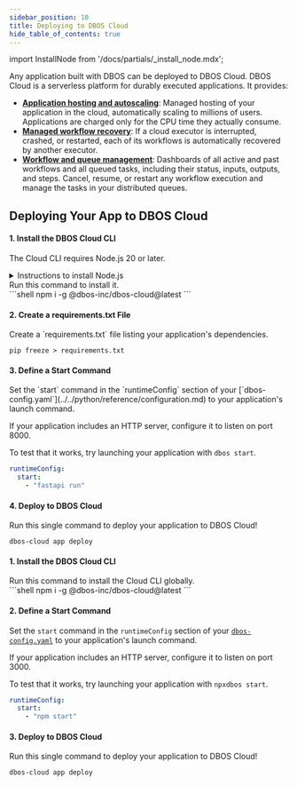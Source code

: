 ```yaml
---
sidebar_position: 10
title: Deploying to DBOS Cloud
hide_table_of_contents: true
---
```

import InstallNode from '/docs/partials/_install_node.mdx';


Any application built with DBOS can be deployed to DBOS Cloud.
DBOS Cloud is a serverless platform for durably executed applications.
It provides:

- [**Application hosting and autoscaling**](./application-management.md): Managed hosting of your application in the cloud, automatically scaling to millions of users. Applications are charged only for the CPU time they actually consume.
- [**Managed workflow recovery**](./application-management.md): If a cloud executor is interrupted, crashed, or restarted, each of its workflows is automatically recovered by another executor.
- [**Workflow and queue management**](./workflow-management.md): Dashboards of all active and past workflows and all queued tasks, including their status, inputs, outputs, and steps. Cancel, resume, or restart any workflow execution and manage the tasks in your distributed queues.

## Deploying Your App to DBOS Cloud

<LargeTabs groupId="language" queryString="language">
<LargeTabItem value="python" label="Python">

#### 1. Install the DBOS Cloud CLI
<section className="row list">
<article className="col col--6">

The Cloud CLI requires Node.js 20 or later.
</article>

<article className="col col--6">

<details>
<summary>Instructions to install Node.js</summary>

<InstallNode />

</details>
</article>

<article className="col col--6">
Run this command to install it.
</article>

<article className="col col--6">
```shell
npm i -g @dbos-inc/dbos-cloud@latest
```
</article>
</section>

#### 2. Create a requirements.txt File
<section className="row list">
<article className="col col--6">
Create a `requirements.txt` file listing your application's dependencies.
</article>

<article className="col col--6">

```shell
pip freeze > requirements.txt
```

</article>
</section>

#### 3. Define a Start Command
<section className="row list">
<article className="col col--6">
Set the `start` command in the `runtimeConfig` section of your [`dbos-config.yaml`](../../python/reference/configuration.md) to your application's launch command.

If your application includes an HTTP server, configure it to listen on port 8000.

To test that it works, try launching your application with `dbos start`.
</article>

<article className="col col--6">

```yaml
runtimeConfig:
  start:
    - "fastapi run"
```

</article>
</section>

#### 4. Deploy to DBOS Cloud
<section className="row list">
<article className="col col--6">
Run this single command to deploy your application to DBOS Cloud!
</article>

<article className="col col--6">

```shell
dbos-cloud app deploy
```

</article>
</section>

</LargeTabItem>
<LargeTabItem value="typescript" label="TypeScript">


#### 1. Install the DBOS Cloud CLI
<section className="row list">

<article className="col col--6">
Run this command to install the Cloud CLI globally.
</article>

<article className="col col--6">
```shell
npm i -g @dbos-inc/dbos-cloud@latest
```
</article>
</section>

#### 2. Define a Start Command
<section className="row list">
<article className="col col--6">

Set the `start` command in the `runtimeConfig` section of your [`dbos-config.yaml`](../../typescript/reference/configuration.md) to your application's launch command.

If your application includes an HTTP server, configure it to listen on port 3000.

To test that it works, try launching your application with `npxdbos start`.
</article>

<article className="col col--6">

```yaml
runtimeConfig:
  start:
    - "npm start"
```

</article>
</section>

#### 3. Deploy to DBOS Cloud
<section className="row list">
<article className="col col--6">
Run this single command to deploy your application to DBOS Cloud!
</article>

<article className="col col--6">

```shell
dbos-cloud app deploy
```

</article>
</section>

</LargeTabItem>
</LargeTabs>